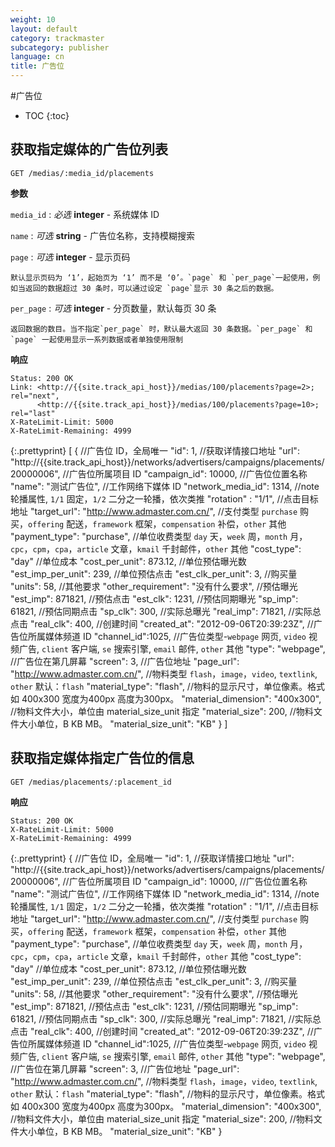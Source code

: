 ```yaml
---
weight: 10
layout: default
category: trackmaster
subcategory: publisher
language: cn
title: 广告位
---
```


#广告位

* TOC
{:toc}

## 获取指定媒体的广告位列表

    GET /medias/:media_id/placements

**参数**

`media_id`
: _必选_ **integer** - 系统媒体 ID

`name`
: _可选_ **string** - 广告位名称，支持模糊搜索

`page`
: _可选_ **integer** - 显示页码

	默认显示页码为 ‘1’，起始页为 ‘1’ 而不是 ‘0’。`page` 和 `per_page`一起使用，例如当返回的数据超过 30 条时，可以通过设定 `page`显示 30 条之后的数据。

`per_page`
: _可选_ **integer** - 分页数量，默认每页 30 条

	返回数据的数目。当不指定`per_page` 时，默认最大返回 30 条数据。`per_page` 和 `page` 一起使用显示一系列数据或者单独使用限制

**响应**

    Status: 200 OK
    Link: <http://{{site.track_api_host}}/medias/100/placements?page=2>; rel="next",
          <http://{{site.track_api_host}}/medias/100/placements?page=10>; rel="last"
    X-RateLimit-Limit: 5000
    X-RateLimit-Remaining: 4999

{:.prettyprint}
    [
      {
        //广告位 ID，全局唯一
        "id": 1,
        //获取详情接口地址
        "url": "http://{{site.track_api_host}}/networks/advertisers/campaigns/placements/20000006",
        //广告位所属项目 ID
        "campaign_id": 10000,
        //广告位位置名称
        "name": "测试广告位",
        //工作网络下媒体 ID
        "network_media_id": 1314, 
        //note 轮播属性, `1/1` 固定，`1/2` 二分之一轮播，依次类推
        "rotation" : "1/1",
        //点击目标地址
        "target_url": "http://www.admaster.com.cn/",
        //支付类型 `purchase` 购买，`offering` 配送，`framework` 框架，`compensation` 补偿，`other` 其他
        "payment_type": "purchase",
        //单位收费类型 `day` 天，`week` 周，`month` 月，`cpc`，`cpm`，`cpa`，`article` 文章，`kmail` 千封邮件，`other` 其他
        "cost_type": "day"
        //单位成本
        "cost_per_unit": 873.12,
        //单位预估曝光数
        "est_imp_per_unit": 239,
        //单位预估点击
        "est_clk_per_unit": 3,
        //购买量
        "units": 58,
        //其他要求
        "other_requirement": "没有什么要求",
        //预估曝光
        "est_imp": 871821,
        //预估点击
        "est_clk": 1231,
        //预估同期曝光
        "sp_imp": 61821,
        //预估同期点击
        "sp_clk": 300,
        //实际总曝光
        "real_imp": 71821,
        //实际总点击
        "real_clk": 400,
        //创建时间
        "created_at": "2012-09-06T20:39:23Z",
       //广告位所属媒体频道 ID
        "channel_id":1025,
        //广告位类型-`webpage` 网页, `video` 视频广告, `client` 客户端, `se` 搜索引擎, `email` 邮件, `other` 其他
        "type": "webpage",
        //广告位在第几屏幕
        "screen": 3,
        //广告位地址
        "page_url": "http://www.admaster.com.cn/",
        //物料类型 `flash`，`image`，`video`, `textlink`, `other` 默认：`flash`
        "material_type": "flash",
        //物料的显示尺寸，单位像素。格式如 400x300 宽度为400px 高度为300px。
        "material_dimension": "400x300",
        //物料文件大小，单位由 material_size_unit 指定
        "material_size": 200,
        //物料文件大小单位，B KB MB。
        "material_size_unit": "KB"
      }
    ]


## 获取指定媒体指定广告位的信息

    GET /medias/placements/:placement_id

**响应**

    Status: 200 OK
    X-RateLimit-Limit: 5000
    X-RateLimit-Remaining: 4999

{:.prettyprint}
    {
        //广告位 ID，全局唯一
        "id": 1,
        //获取详情接口地址
        "url": "http://{{site.track_api_host}}/networks/advertisers/campaigns/placements/20000006",
        //广告位所属项目 ID
        "campaign_id": 10000,
        //广告位位置名称
        "name": "测试广告位",
        //工作网络下媒体 ID
        "network_media_id": 1314, 
        //note 轮播属性, `1/1` 固定，`1/2` 二分之一轮播，依次类推
        "rotation" : "1/1",
        //点击目标地址
        "target_url": "http://www.admaster.com.cn/",
        //支付类型 `purchase` 购买，`offering` 配送，`framework` 框架，`compensation` 补偿，`other` 其他
        "payment_type": "purchase",
        //单位收费类型 `day` 天，`week` 周，`month` 月，`cpc`，`cpm`，`cpa`，`article` 文章，`kmail` 千封邮件，`other` 其他
        "cost_type": "day"
        //单位成本
        "cost_per_unit": 873.12,
        //单位预估曝光数
        "est_imp_per_unit": 239,
        //单位预估点击
        "est_clk_per_unit": 3,
        //购买量
        "units": 58,
        //其他要求
        "other_requirement": "没有什么要求",
        //预估曝光
        "est_imp": 871821,
        //预估点击
        "est_clk": 1231,
        //预估同期曝光
        "sp_imp": 61821,
        //预估同期点击
        "sp_clk": 300,
        //实际总曝光
        "real_imp": 71821,
        //实际总点击
        "real_clk": 400,
        //创建时间
        "created_at": "2012-09-06T20:39:23Z",
       //广告位所属媒体频道 ID
        "channel_id":1025,
        //广告位类型-`webpage` 网页, `video` 视频广告, `client` 客户端, `se` 搜索引擎, `email` 邮件, `other` 其他
        "type": "webpage",
        //广告位在第几屏幕
        "screen": 3,
        //广告位地址
        "page_url": "http://www.admaster.com.cn/",
        //物料类型 `flash`，`image`，`video`, `textlink`, `other` 默认：`flash`
        "material_type": "flash",
        //物料的显示尺寸，单位像素。格式如 400x300 宽度为400px 高度为300px。
        "material_dimension": "400x300",
        //物料文件大小，单位由 material_size_unit 指定
        "material_size": 200,
        //物料文件大小单位，B KB MB。
        "material_size_unit": "KB"
    }
